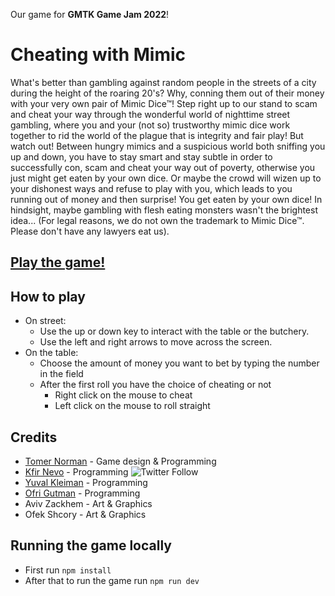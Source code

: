 Our game for **GMTK Game Jam 2022**!

# Cheating with Mimic
What's better than gambling against random people in the streets of a city during the height of the roaring 20's? Why, conning them out of their money with your very own pair of Mimic Dice™! Step right up to our stand to scam and cheat your way through the wonderful world of nighttime street gambling, where you and your (not so) trustworthy mimic dice work together to rid the world of the plague that is integrity and fair play! But watch out! Between hungry mimics and a suspicious world both sniffing you up and down, you have to stay smart and stay subtle in order to successfully con, scam and cheat your way out of poverty, otherwise you just might get eaten by your own dice. Or maybe the crowd will wizen up to your dishonest ways and refuse to play with you, which leads to you running out of money and then surprise! You get eaten by your own dice! In hindsight, maybe gambling with flesh eating monsters wasn't the brightest idea... (For legal reasons, we do not own the trademark to Mimic Dice™. Please don't have any lawyers eat us).  

## [Play the game!](https://hit-box38.itch.io/cheating-with-a-mimic)

## How to play
* On street:
  * Use the up or down key to interact with the table or the butchery.
  * Use the left and right arrows to move across the screen.
* On the table:
  * Choose the amount of money you want to bet by typing the number in the field
  * After the first roll you have the choice of cheating or not
    * Right click on the mouse to cheat
    * Left click on the mouse to roll straight

## Credits
* [Tomer Norman](https://github.com/HitBox38) - Game design & Programming
* [Kfir Nevo](https://github.com/realKfiros) - Programming ![Twitter Follow](https://img.shields.io/twitter/follow/realKfiros?style=social)
* [Yuval Kleiman](https://github.com/yuvalk1) - Programming
* [Ofri Gutman](https://github.com/aniOfri) - Programming
* Aviv Zackhem - Art & Graphics
* Ofek Shcory - Art & Graphics

## Running the game locally
* First run ```npm install```
* After that to run the game run ```npm run dev```
